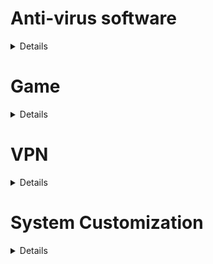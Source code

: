 # Anti-virus software

<details>

**[Huorong](https://www.huorong.cn/person5.html)**

[360 Antivirus](https://sd.360.cn/)

[Windows Defender Blocker](https://www.52pojie.cn/thread-1512356-1-1.html)


</details>

# Game

<details>

[Steam](http://s.team)

[Epic Games](https://store.epicgames.com/)

</details>

# VPN

<details>

[Radmin LAN](https://www.radmin-lan.cn/)

[ZerTier](https://www.zerotier.com/)

[Cloudflare WARP](https://one.one.one.one)


</details>

# System Customization

<details>

[致美化](https://zhutix.com/)

[Deckthemes(steam)](https://deckthemes.com/)

</details>

